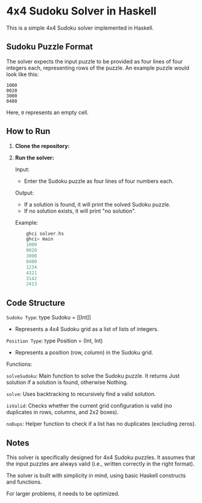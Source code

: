 # 4x4 Sudoku Solver in Haskell

This is a simple 4x4 Sudoku solver implemented in Haskell.

## Sudoku Puzzle Format

The solver expects the input puzzle to be provided as four lines of four integers each, representing rows of the puzzle. An example puzzle would look like this:

```
1000
0020
3000
0400
```

Here, `0` represents an empty cell.

## How to Run

1. **Clone the repository:**


2. **Run the solver:**

    Input:

    - Enter the Sudoku puzzle as four lines of four numbers each.

    Output:

    - If a solution is found, it will print the solved Sudoku puzzle.
    - If no solution exists, it will print "no solution".

    Example:

    ```haskell
        ghci solver.hs
        ghci> main
        1000
        0020
        3000
        0400
        1234
        4321
        3142
        2413
    ```

## Code Structure

`Sudoku Type`: type Sudoku = [[Int]]

- Represents a 4x4 Sudoku grid as a list of lists of integers.

`Position Type`: type Position = (Int, Int)

- Represents a position (row, column) in the Sudoku grid.

Functions:

`solveSudoku`: Main function to solve the Sudoku puzzle. It returns Just solution if a solution is found, otherwise Nothing.

`solve`: Uses backtracking to recursively find a valid solution.

`isValid`: Checks whether the current grid configuration is valid (no duplicates in rows, columns, and 2x2 boxes).

`noDups`: Helper function to check if a list has no duplicates (excluding zeros).

## Notes

This solver is specifically designed for 4x4 Sudoku puzzles. It assumes that the input puzzles are always valid (i.e., written correctly in the right format).

The solver is built with simplicity in mind, using basic Haskell constructs and functions.

For larger problems, it needs to be optimized.
